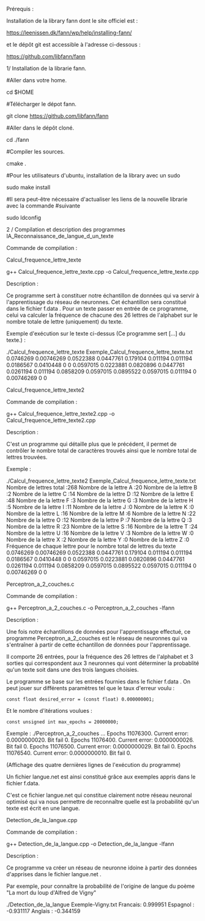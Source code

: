 Prérequis :

Installation de la library fann dont le site officiel est :

https://leenissen.dk/fann/wp/help/installing-fann/

et le dépôt git est accessible à l'adresse ci-dessous :

https://github.com/libfann/fann


1/ Installation de la librarie fann.

#Aller dans votre home.

cd $HOME

#Télécharger le dépot fann.

git clone https://github.com/libfann/fann 

#Aller dans le dépôt cloné.

cd ./fann

#Compiler les sources.

cmake . 

#Pour les utilisateurs d'ubuntu, installation de la library avec un sudo

sudo make install 

#Il sera peut-être nécessaire d'actualiser les liens de la nouvelle librarie avec la commande
#suivante

sudo ldconfig


2 / Compilation et description des programmes IA_Reconnaissance_de_langue_d_un_texte

Commande de compilation :

Calcul_frequence_lettre_texte

g++ Calcul_frequence_lettre_texte.cpp -o Calcul_frequence_lettre_texte.cpp

Description :

Ce programme sert à constituer notre échantillon de données qui va servir à l'apprentissage du réseau de neuronnes.
Cet échantillon sera constitué dans le fichier f.data .
Pour un texte passer en entrée de ce programme, celui va calculer la fréquence de chacune des 26 lettres de l'alphabet sur le nombre totale de lettre (uniquement) du texte. 

Exemple d'exécution sur le texte ci-dessus (Ce programme sert [...] du texte.) :

./Calcul_frequence_lettre_texte Exemple_Calcul_frequence_lettre_texte.txt 
0.0746269 0.00746269 0.0522388 0.0447761 0.179104 0.011194 0.011194 0.0186567 0.0410448 0 0 0.0597015 0.0223881 0.0820896 0.0447761 0.0261194 0.011194 0.0858209 0.0597015 0.0895522 0.0597015 0.011194 0 0.00746269 0 0 

Calcul_frequence_lettre_texte2

Commande de compilation :

g++ Calcul_frequence_lettre_texte2.cpp -o Calcul_frequence_lettre_texte2.cpp

Description :

C'est un programme qui détaille plus que le précédent, il permet de contrôler le nombre total de caractères trouvés ainsi que le nombre total de lettres trouvées.

Exemple : 

./Calcul_frequence_lettre_texte2 Exemple_Calcul_frequence_lettre_texte.txt 
Nombre de lettres total :268
Nombre de la lettre A :20
Nombre de la lettre B :2
Nombre de la lettre C :14
Nombre de la lettre D :12
Nombre de la lettre E :48
Nombre de la lettre F :3
Nombre de la lettre G :3
Nombre de la lettre H :5
Nombre de la lettre I :11
Nombre de la lettre J :0
Nombre de la lettre K :0
Nombre de la lettre L :16
Nombre de la lettre M :6
Nombre de la lettre N :22
Nombre de la lettre O :12
Nombre de la lettre P :7
Nombre de la lettre Q :3
Nombre de la lettre R :23
Nombre de la lettre S :16
Nombre de la lettre T :24
Nombre de la lettre U :16
Nombre de la lettre V :3
Nombre de la lettre W :0
Nombre de la lettre X :2
Nombre de la lettre Y :0
Nombre de la lettre Z :0
Fréquence de chaque lettre pour le nombre total de lettres du texte
0.0746269 0.00746269 0.0522388 0.0447761 0.179104 0.011194 0.011194 0.0186567 0.0410448 0 0 0.0597015 0.0223881 0.0820896 0.0447761 0.0261194 0.011194 0.0858209 0.0597015 0.0895522 0.0597015 0.011194 0 0.00746269 0 0 

Perceptron_a_2_couches.c

Commande de compilation :

g++ Perceptron_a_2_couches.c -o Perceptron_a_2_couches -lfann

Description :

Une fois notre échantillons de données pour l'apprentissage effectué, ce programme Perceptron_a_2_couches est le réseau de neuronnes qui va s'entraîner à partir de cette échantillon de données pour l'apprentissage. 

Il comporte 26 entrées, pour la fréquence des 26 lettres de l'alphabet et 3 sorties qui correspondent aux 3 neuronnes qui vont déterminer la probablité qu'un texte soit dans une des trois langues choisies.

Le programme se base sur les entrées fournies dans le fichier f.data .
On peut jouer sur différents paramètres tel que le taux d'erreur voulu :

    const float desired_error = (const float) 0.000000001;
    
Et le nombre d'itérations voulues :

    const unsigned int max_epochs = 20000000;

Exemple : 
./Perceptron_a_2_couches 
...
Epochs     11076300. Current error: 0.0000000020. Bit fail 0.
Epochs     11076400. Current error: 0.0000000026. Bit fail 0.
Epochs     11076500. Current error: 0.0000000029. Bit fail 0.
Epochs     11076540. Current error: 0.0000000010. Bit fail 0.

(Affichage des quatre dernières lignes de l'exécution du programme)

Un fichier langue.net est ainsi constitué grâce aux exemples appris dans le fichier f.data.

C'est ce fichier langue.net qui constitue clairement notre réseau neuronal optimisé qui va nous permettre de 
reconnaître quelle est la probabilité qu'un texte est écrit en une langue. 

Detection_de_la_langue.cpp

Commande de compilation :

g++ Detection_de_la_langue.cpp -o Detection_de_la_langue -lfann

Description :

Ce programme va créer un réseau de neuronne idoine à partir des données d'apprises dans le fichier langue.net .

Par exemple, pour connaître la probabilité de l'origine de langue du poème "La mort du loup d'Alfred de Vigny"

./Detection_de_la_langue Exemple-Vigny.txt 
Francais: 0.999951
Espagnol : -0.931117
Anglais : -0.344159



